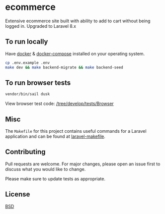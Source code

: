 # ecommerce

Extensive ecommerce site built with ability to add to cart without being logged in. Upgraded to Laravel 8.x 

## To run locally

Have [docker](https://docs.docker.com/engine/install/) & [docker-compose](https://docs.docker.com/compose/install/) installed on your operating system.

```bash
cp .env.example .env
make dev && make backend-migrate && make backend-seed
```

## To run browser tests

```bash
vendor/bin/sail dusk
```

View browser test code: [/tree/develop/tests/Browser](https://github.com/kkamara/ecommerce/tree/develop/tests/Browser)

## Misc

The `Makefile` for this project contains useful commands for a Laravel application and can be found at [laravel-makefile](https://github.com/kkamara/laravel-makefile).

## Contributing
Pull requests are welcome. For major changes, please open an issue first to discuss what you would like to change.

Please make sure to update tests as appropriate.

## License
[BSD](https://opensource.org/licenses/BSD-3-Clause)
